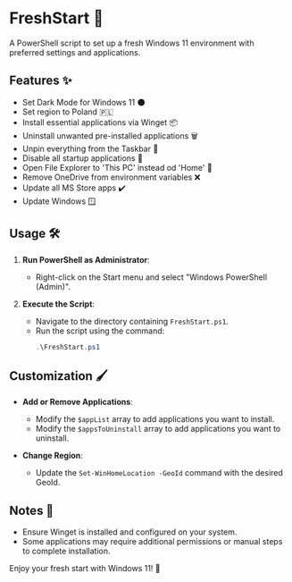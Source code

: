 # FreshStart 🚀

A PowerShell script to set up a fresh Windows 11 environment with preferred settings and applications.

## Features ✨

- Set Dark Mode for Windows 11 🌑
- Set region to Poland 🇵🇱
- Install essential applications via Winget 📦
- Uninstall unwanted pre-installed applications 🗑️
- Unpin everything from the Taskbar 📌
- Disable all startup applications 🚫
- Open File Explorer to 'This PC' instead od 'Home' 📂
- Remove OneDrive from environment variables ❌
- Update all MS Store apps ✔️
- Update Windows 🪟

## Usage 🛠️

1. **Run PowerShell as Administrator**:
   - Right-click on the Start menu and select "Windows PowerShell (Admin)".
   
2. **Execute the Script**:
   - Navigate to the directory containing `FreshStart.ps1`.
   - Run the script using the command:
     ```powershell
     .\FreshStart.ps1
     ```

## Customization 🖌️

- **Add or Remove Applications**:
  - Modify the `$appList` array to add applications you want to install.
  - Modify the `$appsToUninstall` array to add applications you want to uninstall.

- **Change Region**:
  - Update the `Set-WinHomeLocation -GeoId` command with the desired GeoId.

## Notes 📝

- Ensure Winget is installed and configured on your system.
- Some applications may require additional permissions or manual steps to complete installation.

Enjoy your fresh start with Windows 11! 🎉
